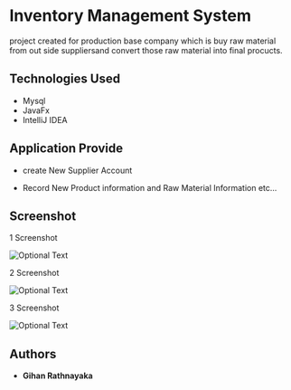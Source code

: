 # Inventory Management System 
project created for production base company which is buy raw material from out side suppliersand convert those raw material into final procucts.   

## Technologies Used
* Mysql
* JavaFx
* IntelliJ IDEA

## Application Provide 

*  create New Supplier Account

*  Record New Product information and Raw Material Information etc...
 
 ## Screenshot
 
 1 Screenshot
 
 ![Optional Text](../master/ScreenShot/userLogin.png)
 
 2 Screenshot
  
  ![Optional Text](../master/ScreenShot/HomePage.png)
  
   3 Screenshot
    
   ![Optional Text](../master/ScreenShot/supplier.png)

## Authors
* **Gihan Rathnayaka** 



